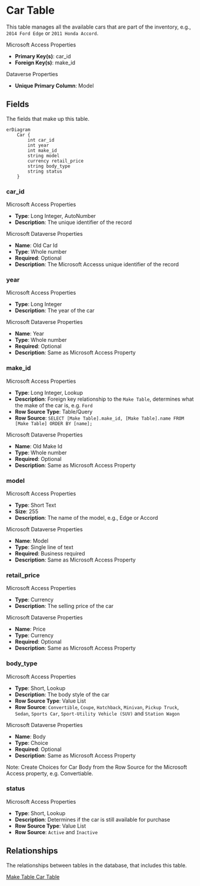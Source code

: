 # Car Table

This table manages all the available cars that are part of the inventory, e.g., `2014 Ford Edge` or `2011 Honda Accord`.

Microsoft Access Properties

* **Primary Key(s)**: car_id
* **Foreign Key(s)**: make_id

Dataverse Properties

* **Unique Primary Column**: Model

## Fields

The fields that make up this table.

```mermaid
erDiagram
    Car {
        int car_id
        int year
        int make_id
        string model
        currency retail_price
        string body_type
        string status
    }

```

### car_id

Microsoft Access Properties

* **Type**: Long Integer, AutoNumber
* **Description**: The unique identifier of the record

Microsoft Dataverse Properties

* **Name**: Old Car Id
* **Type**: Whole number
* **Required**: Optional
* **Description**: The Microsoft Accesss unique identifier of the record

### year

Microsoft Access Properties

* **Type**: Long Integer
* **Description**: The year of the car

Microsoft Dataverse Properties

* **Name**: Year
* **Type**: Whole number
* **Required**: Optional
* **Description**: Same as Microsoft Access Property

### make_id

Microsoft Access Properties

* **Type**: Long Integer, Lookup
* **Description**: Foreign key relationship to the `Make Table`, determines what the make of the car is, e.g. `Ford`
* **Row Source Type**: Table/Query
* **Row Source**: `SELECT [Make Table].make_id, [Make Table].name FROM [Make Table] ORDER BY [name];`

Microsoft Dataverse Properties

* **Name**: Old Make Id
* **Type**: Whole number
* **Required**: Optional
* **Description**: Same as Microsoft Access Property

### model

Microsoft Access Properties

* **Type**: Short Text
* **Size**: 255
* **Description**: The name of the model, e.g., Edge or Accord

Microsoft Dataverse Properties

* **Name**: Model
* **Type**: Single line of text
* **Required**: Business required
* **Description**: Same as Microsoft Access Property

### retail_price

Microsoft Access Properties

* **Type**: Currency
* **Description**: The selling price of the car

Microsoft Dataverse Properties

* **Name**: Price
* **Type**: Currency
* **Required**: Optional
* **Description**: Same as Microsoft Access Property

### body_type

Microsoft Access Properties

* **Type**: Short, Lookup
* **Description**: The body style of the car
* **Row Source Type**: Value List
* **Row Source**: `Convertible`, `Coupe`, `Hatchback`, `Minivan`, `Pickup Truck`, `Sedan`, `Sports Car`, `Sport-Utility Vehicle (SUV)` and `Station Wagon`

Microsoft Dataverse Properties

* **Name**: Body
* **Type**: Choice
* **Required**: Optional
* **Description**: Same as Microsoft Access Property

Note: Create Choices for Car Body from the Row Source for the Microsoft Access property, e.g. Convertiable.

### status

Microsoft Access Properties

* **Type**: Short, Lookup
* **Description**: Determines if the car is still available for purchase
* **Row Source Type**: Value List
* **Row Source**: `Active` and `Inactive`

## Relationships

The relationships between tables in the database, that includes this table.

[Make Table Car Table](Database-Table-Relationships.md)
